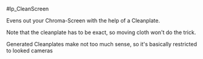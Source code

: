 #lp_CleanScreen

Evens out your Chroma-Screen with the help of a Cleanplate. 

Note that the cleanplate has to be exact, so moving cloth won't do the trick. 

Generated Cleanplates make not too much sense, so it's basically restricted to looked cameras
